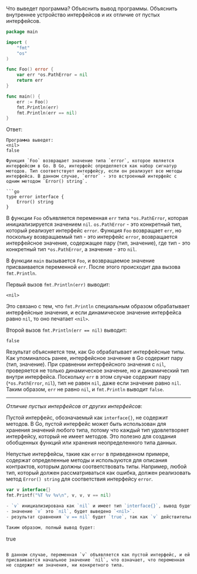 Что выведет программа? Объяснить вывод программы. Объяснить внутреннее устройство интерфейсов и их отличие от пустых интерфейсов.

```go
package main

import (
	"fmt"
	"os"
)

func Foo() error {
	var err *os.PathError = nil
	return err
}

func main() {
	err := Foo()
	fmt.Println(err)
	fmt.Println(err == nil)
}
```

Ответ:
```
Программа выведет:
<nil>
false

Функция `Foo` возвращает значение типа `error`, которое является интерфейсом в Go. В Go, интерфейс определяется как набор сигнатур методов. Тип соответствует интерфейсу, если он реализует все методы интерфейса. В данном случае, `error` - это встроенный интерфейс с одним методом `Error() string`.

```go
type error interface {
    Error() string
}
```

В функции `Foo` объявляется переменная `err` типа `*os.PathError`, которая инициализируется значением `nil`. `os.PathError` - это конкретный тип, который реализует интерфейс `error`. Функция `Foo` возвращает `err`, но поскольку возвращаемый тип - это интерфейс `error`, возвращается интерфейсное значение, содержащее пару (тип, значение), где тип - это конкретный тип `*os.PathError`, а значение - это `nil`.

В функции `main` вызывается `Foo`, и возвращаемое значение присваивается переменной `err`. После этого происходит два вызова `fmt.Println`.

Первый вызов `fmt.Println(err)` выводит:

```
<nil>
```

Это связано с тем, что `fmt.Println` специальным образом обрабатывает интерфейсные значения, и если динамическое значение интерфейса равно `nil`, то оно печатает `<nil>`.

Второй вызов `fmt.Println(err == nil)` выводит:

```
false
```

Rезультат объясняется тем, как Go обрабатывает интерфейсные типы. Как упоминалось ранее, интерфейсное значение в Go содержит пару (тип, значение). При сравнении интерфейсного значения с `nil`, проверяется не только динамическое значение, но и динамический тип внутри интерфейса. Поскольку `err` в этом случае содержит пару (`*os.PathError`, `nil`), тип не равен `nil`, даже если значение равно `nil`. Таким образом, `err` не равно `nil`, и `fmt.Println` выводит `false`.

---

*Отличие пустых интерфейсов от других интерфейсов*:

Пустой интерфейс, обозначаемый как `interface{}`, не содержит методов. В Go, пустой интерфейс может быть использован для хранения значений любого типа, потому что каждый тип удовлетворяет интерфейсу, который не имеет методов. Это полезно для создания обобщенных функций или хранения неопределенного типа данных.

Непустые интерфейсы, такие как `error` в приведенном примере, содержат определенные методы и используются для описания контрактов, которым должны соответствовать типы. Например, любой тип, который должен рассматриваться как ошибка, должен реализовать метод `Error() string` для соответствия интерфейсу `error`.

```go
var v interface{}
fmt.Printf("%T %v %v\n", v, v, v == nil)

- `v` инициализирована как `nil` и имеет тип `interface{}`, вывод будет `<nil>`, что указывает на отсутствие конкретного типа.
- значение `v` это `nil`, будет выведено `<nil>`.
- результат сравнения `v == nil` будет `true`, так как `v` действительно содержит `nil` и не имеет присвоенного типа.

Таким образом, полный вывод будет:

```
<nil> <nil> true
```

В данном случае, переменная `v` объявляется как пустой интерфейс, и ей присваивается начальное значение `nil`, что означает, что переменная не содержит ни значения, ни конкретного типа.